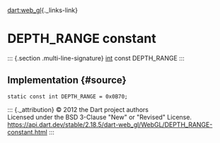[dart:web\_gl](../../dart-web_gl/dart-web_gl-library){._links-link}

DEPTH\_RANGE constant
=====================

::: {.section .multi-line-signature}
[int](../../dart-core/int-class) const DEPTH\_RANGE
:::

Implementation {#source}
--------------

``` {.language-dart data-language="dart"}
static const int DEPTH_RANGE = 0x0B70;
```

::: {._attribution}
© 2012 the Dart project authors\
Licensed under the BSD 3-Clause \"New\" or \"Revised\" License.\
<https://api.dart.dev/stable/2.18.5/dart-web_gl/WebGL/DEPTH_RANGE-constant.html>
:::
